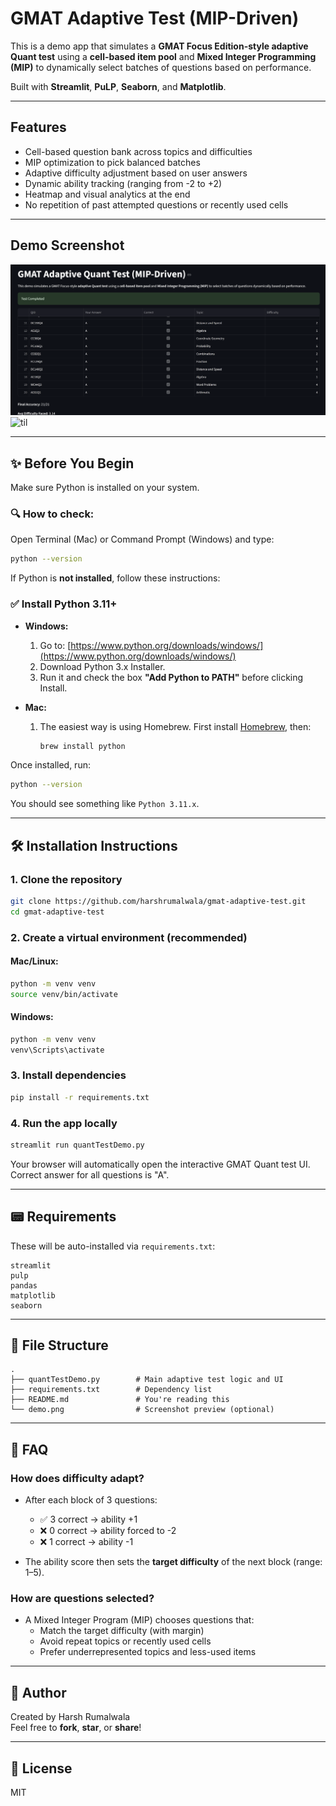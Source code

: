 # GMAT Adaptive Test (MIP-Driven)

This is a demo app that simulates a **GMAT Focus Edition-style adaptive Quant test** using a **cell-based item pool** and **Mixed Integer Programming (MIP)** to dynamically select batches of questions based on performance.

Built with **Streamlit**, **PuLP**, **Seaborn**, and **Matplotlib**.

---

## Features

- Cell-based question bank across topics and difficulties
- MIP optimization to pick balanced batches
- Adaptive difficulty adjustment based on user answers
- Dynamic ability tracking (ranging from -2 to +2)
- Heatmap and visual analytics at the end
- No repetition of past attempted questions or recently used cells

---

## Demo Screenshot

![Screenshot](demo.png)
![til](Demo.gif)

---

## ✨ Before You Begin

Make sure Python is installed on your system.

### 🔍 How to check:

Open Terminal (Mac) or Command Prompt (Windows) and type:

```bash
python --version
```

If Python is **not installed**, follow these instructions:

### ✅ Install Python 3.11+

- **Windows:**

  1. Go to: [https://www.python.org/downloads/windows/](https://www.python.org/downloads/windows/)
  2. Download Python 3.x Installer.
  3. Run it and check the box **"Add Python to PATH"** before clicking Install.

- **Mac:**
  1. The easiest way is using Homebrew. First install [Homebrew](https://brew.sh), then:
     ```bash
     brew install python
     ```

Once installed, run:

```bash
python --version
```

You should see something like `Python 3.11.x`.

---

## 🛠 Installation Instructions

### 1. Clone the repository

```bash
git clone https://github.com/harshrumalwala/gmat-adaptive-test.git
cd gmat-adaptive-test
```

### 2. Create a virtual environment (recommended)

#### Mac/Linux:

```bash
python -m venv venv
source venv/bin/activate
```

#### Windows:

```bash
python -m venv venv
venv\Scripts\activate
```

### 3. Install dependencies

```bash
pip install -r requirements.txt
```

### 4. Run the app locally

```bash
streamlit run quantTestDemo.py
```

Your browser will automatically open the interactive GMAT Quant test UI.
Correct answer for all questions is "A".

---

## 📟 Requirements

These will be auto-installed via `requirements.txt`:

```
streamlit
pulp
pandas
matplotlib
seaborn
```

---

## 📁 File Structure

```
.
├── quantTestDemo.py        # Main adaptive test logic and UI
├── requirements.txt        # Dependency list
├── README.md               # You're reading this
└── demo.png                # Screenshot preview (optional)
```

---

## 🤔 FAQ

### How does difficulty adapt?

- After each block of 3 questions:

  - ✅ 3 correct → ability +1
  - ❌ 0 correct → ability forced to -2
  - ❌ 1 correct → ability -1

- The ability score then sets the **target difficulty** of the next block (range: 1–5).

### How are questions selected?

- A Mixed Integer Program (MIP) chooses questions that:
  - Match the target difficulty (with margin)
  - Avoid repeat topics or recently used cells
  - Prefer underrepresented topics and less-used items

---

## 👤 Author

Created by Harsh Rumalwala  
Feel free to **fork**, **star**, or **share**!

---

## 📄 License

MIT
